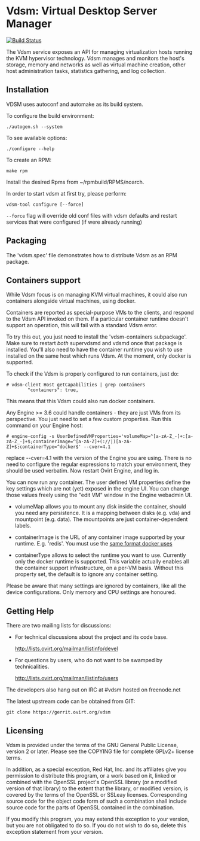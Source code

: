 # Vdsm: Virtual Desktop Server Manager

[![Build Status](https://travis-ci.org/oVirt/vdsm.svg?branch=master)](https://travis-ci.org/oVirt/vdsm)

The Vdsm service exposes an API for managing virtualization
hosts running the KVM hypervisor technology. Vdsm manages and monitors
the host's storage, memory and networks as well as virtual machine
creation, other host administration tasks, statistics gathering, and
log collection.


## Installation

VDSM uses autoconf and automake as its build system.

To configure the build environment:

    ./autogen.sh --system

To see available options:

    ./configure --help

To create an RPM:

    make rpm

Install the desired Rpms from ~/rpmbuild/RPMS/noarch.

In order to start vdsm at first try, please perform:

    vdsm-tool configure [--force]

`--force` flag will override old conf files with vdsm defaults and
restart services that were configured (if were already running)


## Packaging

The 'vdsm.spec' file demonstrates how to distribute Vdsm as an RPM
package.

## Containers support

While Vdsm focus is on managing KVM virtual machines, it could also run
containers alongside virtual machines, using docker.

Containers are reported as special-purpose VMs to the clients, and respond
to the Vdsm API invoked on them.
If a particular container runtime doesn't support an operation, this will
fail with a standard Vdsm error.

To try this out, you just need to install the 'vdsm-containers subpackage'.
Make sure to restart *both* supervdsmd and vdsmd once that package is installed.
You'll also need to have the container runtime you wish to use installed on
the same host which runs Vdsm. At the moment, only docker is supported.

To check if the Vdsm is properly configured to run containers, just do:

    # vdsm-client Host getCapabilities | grep containers
            "containers": true,

This means that this Vdsm could also run docker containers.

Any Engine >= 3.6 could handle containers - they are just VMs from its perspective.
You just need to set a few custom properties. Run this command
on your Engine host:

    # engine-config -s UserDefinedVMProperties='volumeMap=^[a-zA-Z_-]+:[a-zA-Z_-]+$;containerImage=^[a-zA-Z]+(://|)[a-zA-Z]+$;containerType=^docker$' --cver=4.1

replace --cver=4.1 with the version of the Engine you are using.
There is no need to configure the regular expressions to match your environment,
they should be used verbatim.
Now restart Ovirt Engine, and log in.

You can now run any container. The user defined VM properties define
the key settings which are not (yet) exposed in the engine UI.
You can change those values freely using the "edit VM" window in the
Engine webadmin UI.

- volumeMap allows you to mount any disk inside the container, should you
  need any persistence. It is a mapping between disks (e.g. vda)
  and mountpoint (e.g. data). The mountpoints are just container-dependent labels.

- containerImage is the URL of any container image supported by your
  runtime. E.g. 'redis'. You must use the [same format docker uses](https://docs.docker.com/engine/reference/run/)

- containerType allows to select the runtime you want to use. Currently only
  the docker runtime is supported. This variable actually enables all the container
  support infrastructure, on a per-VM basis.
  Without this property set, the default is to ignore any container setting.

Please be aware that many settings are ignored by containers, like all
the device configurations. Only memory and CPU settings are honoured.


## Getting Help

There are two mailing lists for discussions:

- For technical discussions about the project and its code base.

  http://lists.ovirt.org/mailman/listinfo/devel

- For questions by users, who do not want to be swamped by
  technicalities.

  http://lists.ovirt.org/mailman/listinfo/users

The developers also hang out on IRC at #vdsm hosted on freenode.net

The latest upstream code can be obtained from GIT:

    git clone https://gerrit.ovirt.org/vdsm


## Licensing

Vdsm is provided under the terms of the GNU General Public License,
version 2 or later. Please see the COPYING file for complete GPLv2+
license terms.

In addition, as a special exception, Red Hat, Inc. and its affiliates
give you permission to distribute this program, or a work based on it,
linked or combined with the OpenSSL project's OpenSSL library (or a
modified version of that library) to the extent that the library, or
modified version, is covered by the terms of the OpenSSL or SSLeay
licenses.  Corresponding source code for the object code form of such
a combination shall include source code for the parts of OpenSSL
contained in the combination.

If you modify this program, you may extend this exception to your
version, but you are not obligated to do so.  If you do not wish to do
so, delete this exception statement from your version.
